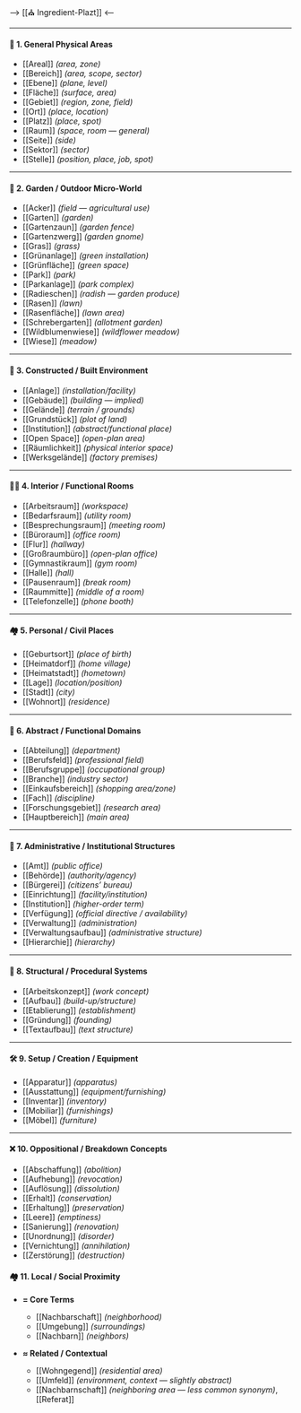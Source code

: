 --> [[⛪ Ingredient-Plazt]] <--

---
#### 🧱 1. General Physical Areas
- [[Areal]] *(area, zone)*
- [[Bereich]] *(area, scope, sector)*
- [[Ebene]] *(plane, level)*
- [[Fläche]] *(surface, area)*
- [[Gebiet]] *(region, zone, field)*
- [[Ort]] *(place, location)*
- [[Platz]] *(place, spot)*
- [[Raum]] *(space, room — general)*
- [[Seite]] *(side)*
- [[Sektor]] *(sector)*
- [[Stelle]] *(position, place, job, spot)*

---

#### 🏡 2. Garden / Outdoor Micro-World
- [[Acker]] *(field — agricultural use)*
- [[Garten]] *(garden)*
- [[Gartenzaun]] *(garden fence)*
- [[Gartenzwerg]] *(garden gnome)*
- [[Gras]] *(grass)*
- [[Grünanlage]] *(green installation)*
- [[Grünfläche]] *(green space)*
- [[Park]] *(park)*
- [[Parkanlage]] *(park complex)*
- [[Radieschen]] *(radish — garden produce)*
- [[Rasen]] *(lawn)*
- [[Rasenfläche]] *(lawn area)*
- [[Schrebergarten]] *(allotment garden)*
- [[Wildblumenwiese]] *(wildflower meadow)*
- [[Wiese]] *(meadow)*

---

#### 🧰 3. Constructed / Built Environment
- [[Anlage]] *(installation/facility)*
- [[Gebäude]] *(building — implied)*
- [[Gelände]] *(terrain / grounds)*
- [[Grundstück]] *(plot of land)*
- [[Institution]] *(abstract/functional place)*
- [[Open Space]] *(open-plan area)*
- [[Räumlichkeit]] *(physical interior space)*
- [[Werksgelände]] *(factory premises)*

---

#### 🧑‍💼 4. Interior / Functional Rooms
- [[Arbeitsraum]] *(workspace)*
- [[Bedarfsraum]] *(utility room)*
- [[Besprechungsraum]] *(meeting room)*
- [[Büroraum]] *(office room)*
- [[Flur]] *(hallway)*
- [[Großraumbüro]] *(open-plan office)*
- [[Gymnastikraum]] *(gym room)*
- [[Halle]] *(hall)*
- [[Pausenraum]] *(break room)*
- [[Raummitte]] *(middle of a room)*
- [[Telefonzelle]] *(phone booth)*

---

#### 🏘️ 5. Personal / Civil Places
- [[Geburtsort]] *(place of birth)*
- [[Heimatdorf]] *(home village)*
- [[Heimatstadt]] *(hometown)*
- [[Lage]] *(location/position)*
- [[Stadt]] *(city)*
- [[Wohnort]] *(residence)*

---

#### 🧭 6. Abstract / Functional Domains
- [[Abteilung]] *(department)*
- [[Berufsfeld]] *(professional field)*
- [[Berufsgruppe]] *(occupational group)*
- [[Branche]] *(industry sector)*
- [[Einkaufsbereich]] *(shopping area/zone)*
- [[Fach]] *(discipline)*
- [[Forschungsgebiet]] *(research area)*
- [[Hauptbereich]] *(main area)*

---

#### 🏢 7. Administrative / Institutional Structures
- [[Amt]] *(public office)*
- [[Behörde]] *(authority/agency)*
- [[Bürgerei]] *(citizens’ bureau)*
- [[Einrichtung]] *(facility/institution)*
- [[Institution]] *(higher-order term)*
- [[Verfügung]] *(official directive / availability)*
- [[Verwaltung]] *(administration)*
- [[Verwaltungsaufbau]] *(administrative structure)*
- [[Hierarchie]] *(hierarchy)*

---

#### 🧱 8. Structural / Procedural Systems
- [[Arbeitskonzept]] *(work concept)*
- [[Aufbau]] *(build-up/structure)*
- [[Etablierung]] *(establishment)*
- [[Gründung]] *(founding)*
- [[Textaufbau]] *(text structure)*

---

#### 🛠️ 9. Setup / Creation / Equipment
- [[Apparatur]] *(apparatus)*
- [[Ausstattung]] *(equipment/furnishing)*
- [[Inventar]] *(inventory)*
- [[Mobiliar]] *(furnishings)*
- [[Möbel]] *(furniture)*

---

#### ❌ 10. Oppositional / Breakdown Concepts
- [[Abschaffung]] *(abolition)*
- [[Aufhebung]] *(revocation)*
- [[Auflösung]] *(dissolution)*
- [[Erhalt]] *(conservation)*
- [[Erhaltung]] *(preservation)*
- [[Leere]] *(emptiness)*
- [[Sanierung]] *(renovation)*
- [[Unordnung]] *(disorder)*
- [[Vernichtung]] *(annihilation)*
- [[Zerstörung]] *(destruction)*

#### 🏘️ 11. Local / Social Proximity
- **= Core Terms**
	- [[Nachbarschaft]] *(neighborhood)*
	- [[Umgebung]] *(surroundings)*
	- [[Nachbarn]] *(neighbors)*

- **≈ Related / Contextual**
	- [[Wohngegend]] *(residential area)*
	- [[Umfeld]] *(environment, context — slightly abstract)*
	- [[Nachbarnschaft]] *(neighboring area — less common synonym)*, [[Referat]]